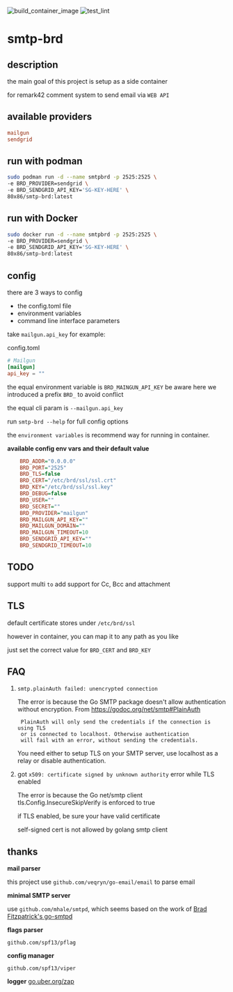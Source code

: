 ![build_container_image](https://github.com/ttys3/smtp-brd/workflows/build_container_image/badge.svg?branch=ctr) 
![test_lint](https://github.com/ttys3/smtp-brd/workflows/test_lint/badge.svg?branch=master)

# smtp-brd

## description

the main goal of this project is setup as a side container 

for remark42 comment system to send email via `WEB API`

## available providers

```ini
mailgun
sendgrid
```

## run with podman
```bash
sudo podman run -d --name smtpbrd -p 2525:2525 \
-e BRD_PROVIDER=sendgrid \
-e BRD_SENDGRID_API_KEY='SG-KEY-HERE' \
80x86/smtp-brd:latest
```

## run with Docker
```bash
sudo docker run -d --name smtpbrd -p 2525:2525 \
-e BRD_PROVIDER=sendgrid \
-e BRD_SENDGRID_API_KEY='SG-KEY-HERE' \
80x86/smtp-brd:latest
```

## config 

there are 3 ways to config

- the config.toml file
- environment variables
- command line interface parameters

take `mailgun.api_key` for example:

config.toml
```toml
# Mailgun
[mailgun]
api_key = ""
```

the equal environment variable is `BRD_MAINGUN_API_KEY`
be aware here we introduced a prefix `BRD_` to avoid conflict

the equal cli param is `--mailgun.api_key`

run `smtp-brd --help` for full config options

the `environment variables` is recommend way for running in container.

**available config env vars and their default value**

```ini
    BRD_ADDR="0.0.0.0"
    BRD_PORT="2525"
    BRD_TLS=false
    BRD_CERT="/etc/brd/ssl/ssl.crt"
    BRD_KEY="/etc/brd/ssl/ssl.key"
    BRD_DEBUG=false
    BRD_USER=""
    BRD_SECRET=""
    BRD_PROVIDER="mailgun"
    BRD_MAILGUN_API_KEY=""
    BRD_MAILGUN_DOMAIN=""
    BRD_MAILGUN_TIMEOUT=10
    BRD_SENDGRID_API_KEY=""
    BRD_SENDGRID_TIMEOUT=10
```
 
## TODO

support multi `to`
add support for Cc, Bcc and attachment

## TLS

default certificate stores under `/etc/brd/ssl`

however in container, you can map it to any path as you like

just set the correct value for `BRD_CERT` and `BRD_KEY`

## FAQ

1. `smtp.plainAuth failed: unencrypted connection`

    The error is because the Go SMTP package doesn't allow authentication without encryption. 
    From https://godoc.org/net/smtp#PlainAuth
    
        PlainAuth will only send the credentials if the connection is using TLS 
        or is connected to localhost. Otherwise authentication 
        will fail with an error, without sending the credentials.
    
    You need either to setup TLS on your SMTP server, 
    use localhost as a relay or disable authentication. 

2. got `x509: certificate signed by unknown authority` error while TLS enabled

    The error is because the Go net/smtp client tls.Config.InsecureSkipVerify is enforced to true
    
    if TLS enabled, be sure your have valid certificate
    
    self-signed cert is not allowed by golang smtp client

## thanks

**mail parser**

this project use `github.com/veqryn/go-email/email` to parse email

**minimal SMTP server**

use `github.com/mhale/smtpd`, which seems based on the work of [Brad Fitzpatrick's go-smtpd](https://github.com/bradfitz/go-smtpd)

**flags parser**

`github.com/spf13/pflag`

**config manager**

`github.com/spf13/viper`

**logger**
[go.uber.org/zap](https://github.com/uber-go/zap)


